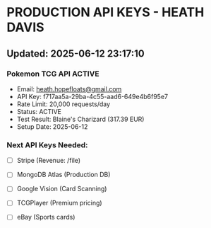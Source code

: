 ﻿
# PRODUCTION API KEYS - HEATH DAVIS
## Updated: 2025-06-12 23:17:10

### Pokemon TCG API  ACTIVE
- Email: heath.hopefloats@gmail.com
- API Key: f717aa5a-29ba-4c55-aad6-649e4b6f95e7
- Rate Limit: 20,000 requests/day
- Status: ACTIVE
- Test Result:  Blaine's Charizard (317.39 EUR)
- Setup Date: 2025-06-12

### Next API Keys Needed:
- [ ] Stripe (Revenue: /file)
- [ ] MongoDB Atlas (Production DB)
- [ ] Google Vision (Card Scanning)
- [ ] TCGPlayer (Premium pricing)
- [ ] eBay (Sports cards)


